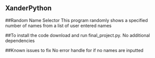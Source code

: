 ## XanderPython

##Random Name Selector
This program randomly shows a specified number of names from a list of user entered names

##To install the code download and run final_project.py. No additional dependencies

##Known issues to fix
No error handle for if no names are inputted
